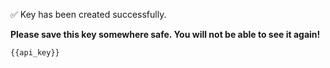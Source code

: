 ✅ Key has been created successfully.

**Please save this key somewhere safe. You will not be able to see it again!**

    {{api_key}}